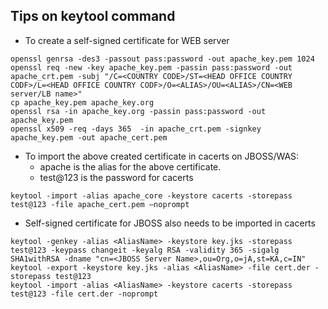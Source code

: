 ## Tips on keytool command

* To create a self-signed certificate for WEB server
```
openssl genrsa -des3 -passout pass:password -out apache_key.pem 1024
openssl req -new -key apache_key.pem -passin pass:password -out apache_crt.pem -subj "/C=<COUNTRY CODE>/ST=<HEAD OFFICE COUNTRY CODF>/L=<HEAD OFFICE COUNTRY CODF>/O=<ALIAS>/OU=<ALIAS>/CN=<WEB server/LB name>"
cp apache_key.pem apache_key.org
openssl rsa -in apache_key.org -passin pass:password -out apache_key.pem
openssl x509 -req -days 365  -in apache_crt.pem -signkey apache_key.pem -out apache_cert.pem
```

* To import the above created certificate in cacerts on JBOSS/WAS:
    * apache is the alias for the above certificate.
    * test@123 is the password for cacerts
```
keytool -import -alias apache_core -keystore cacerts -storepass test@123 -file apache_cert.pem –noprompt
```

* Self-signed certificate for JBOSS also needs to be imported in cacerts
```
keytool -genkey -alias <AliasName> -keystore key.jks -storepass test@123 -keypass changeit -keyalg RSA -validity 365 -sigalg SHA1withRSA -dname "cn=<JBOSS Server Name>,ou=Org,o=jA,st=KA,c=IN"
keytool -export -keystore key.jks -alias <AliasName> -file cert.der -storepass test@123
keytool -import -alias <AliasName> -keystore cacerts -storepass test@123 -file cert.der -noprompt
```

